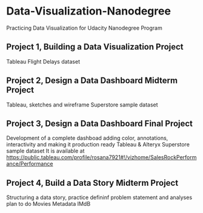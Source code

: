 # Data-Visualization-Nanodegree

Practicing Data Visualization for Udacity Nanodegree Program

## Project 1, Building a Data Visualization Project
Tableau
Flight Delays dataset
              
## Project 2, Design a Data Dashboard Midterm Project
Tableau, sketches and wireframe
Superstore sample dataset
              
## Project 3, Design a Data Dashboard Final Project
Development of a complete dashboad adding color, annotations, interactivity and making it production ready
Tableau & Alteryx
Superstore sample dataset
It is available at https://public.tableau.com/profile/rosana7921#!/vizhome/SalesRockPerformance/Performance
              

## Project 4, Build a Data Story Midterm Project   
Structuring a data story, practice defininf problem statement and analyses plan to do
Movies Metadata IMdB
              
